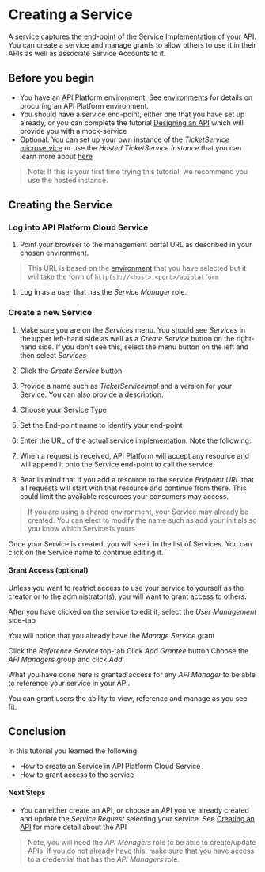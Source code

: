# Creating a Service
A service captures the end-point of the Service Implementation of your API.  You can create a service and manage grants to allow others to use it in their APIs as well as associate Service Accounts to it.

## Before you begin
- You have an API Platform environment.  See [environments](../../../environments/README.md) for details on procuring an API Platform environment.
- You should have a service end-point, either one that you have set up already, or you can complete the tutorial [Designing an API](../../design/design_api) which will provide you with a mock-service
- Optional: You can set up your own instance of the *TicketService* [microservice](../../../docker/compose/ticketService) or use the *Hosted TicketService Instance* that you can learn more about [here](../../../docker/compose/ticketService/README.md#hosted-version) 

> Note: If this is your first time trying this tutorial, we recommend you use the hosted instance.

## Creating the Service
### Log into API Platform Cloud Service
1. Point your browser to the management portal URL as described in your chosen environment. 

> This URL is based on the [environment](../../../environments/README.md) that you have selected but it will take the form of `http(s)://<host>:<port>/apiplatform`

1.  Log in as a user that has the *Service Manager* role.  

### Create a new Service
1. Make sure you are on the *Services* menu.  You should see *Services* in the upper left-hand side as well as a *Create Service* button on the right-hand side.  If you don't see this, select the menu button on the left and then select *Services*
 
1. Click the *Create Service* button
 
1. Provide a name such as _TicketServiceImpl_ and a version for your Service.  You can also provide a description.
1. Choose your Service Type
1. Set the End-point name to identify your end-point
1. Enter the URL of the actual service implementation.  Note the following:
  1. When a request is received, API Platform will accept any resource and will append it onto the Service end-point to call the service.
  1. Bear in mind that if you add a resource to the service *Endpoint URL* that all requests will start with that resource and continue from there.  This could limit the available resources your consumers may access.


> If you are using a shared environment, your Service may already be created.  You can elect to modify the name such as add your initials so you know which Service is yours

Once your Service is created, you will see it in the list of Services.  You can click on the Service name to continue editing it.

#### Grant Access (optional)
Unless you want to restrict access to use your service to yourself as the creator or to the administrator(s), you will want to grant access to others.

After you have clicked on the service to edit it, select the *User Management* side-tab

You will notice that you already have the *Manage Service* grant

Click the *Reference Service* top-tab
Click *Add Grantee* button
Choose the *API Managers* group and click *Add*

What you have done here is granted access for any *API Manager* to be able to reference your service in your API.

You can grant users the ability to view, reference and manage as you see fit.
 
## Conclusion
In this tutorial you learned the following:
  * How to create an Service in API Platform Cloud Service
  * How to grant access to the service
  
#### Next Steps
 - You can either create an API, or choose an API you've already created and update the *Service Request* selecting your service.  See [Creating an API](../../apis/create_api) for more detail about the API
 
> Note, you will need the *API Managers* role to be able to create/update APIs.  If you do not already have this, make sure that you have access to a credential that has the *API Managers* role.